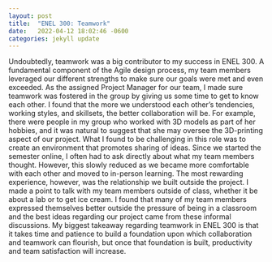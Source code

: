 ```yaml
---
layout: post
title:  "ENEL 300: Teamwork"
date:   2022-04-12 18:02:46 -0600
categories: jekyll update
---
```

Undoubtedly, teamwork was a big contributor to my success in ENEL 300. A fundamental component of the Agile design process, my team members leveraged our different strengths to make sure our goals were met and even exceeded. As the assigned Project Manager for our team, I made sure teamwork was fostered in the group by giving us some time to get to know each other. I found that the more we understood each other’s tendencies, working styles, and skillsets, the better collaboration will be. For example, there were people in my group who worked with 3D models as part of her hobbies, and it was natural to suggest that she may oversee the 3D-printing aspect of our project. What I found to be challenging in this role was to create an environment that promotes sharing of ideas. Since we started the semester online, I often had to ask directly about what my team members thought. However, this slowly reduced as we became more comfortable with each other and moved to in-person learning. The most rewarding experience, however, was the relationship we built outside the project. I made a point to talk with my team members outside of class, whether it be about a lab or to get ice cream. I found that many of my team members expressed themselves better outside the pressure of being in a classroom and the best ideas regarding our project came from these informal discussions. My biggest takeaway regarding teamwork in ENEL 300 is that it takes time and patience to build a foundation upon which collaboration and teamwork can flourish, but once that foundation is built, productivity and team satisfaction will increase.
